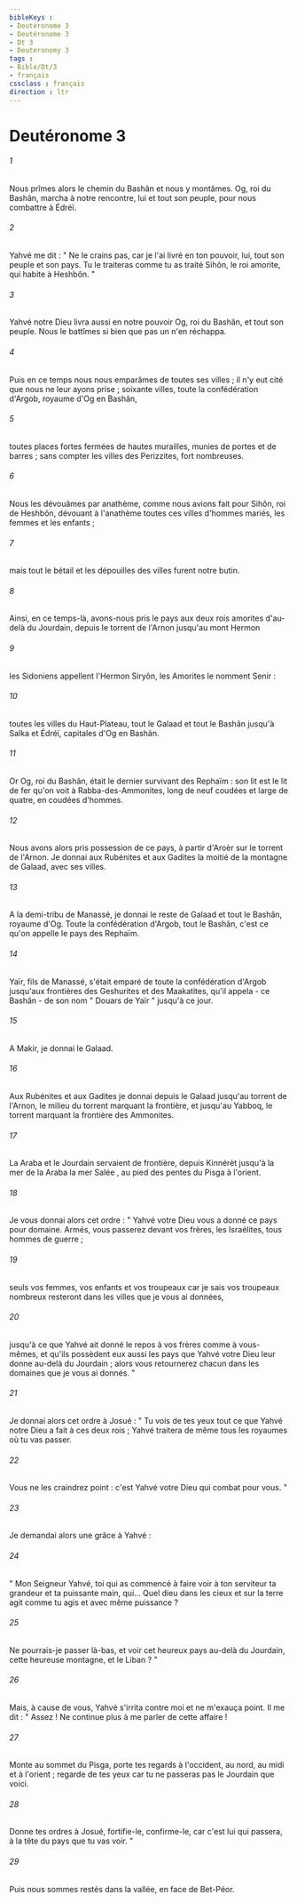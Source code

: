 ```yaml
---
bibleKeys : 
- Deutéronome 3
- Deutéronome 3
- Dt 3
- Deuteronomy 3
tags : 
- Bible/Dt/3
- français
cssclass : français
direction : ltr
---
```


# Deutéronome 3

###### 1
Nous prîmes alors le chemin du Bashân et nous y montâmes. Og, roi du Bashân, marcha à notre rencontre, lui et tout son peuple, pour nous combattre à Édréï. 
###### 2
Yahvé me dit : " Ne le crains pas, car je l'ai livré en ton pouvoir, lui, tout son peuple et son pays. Tu le traiteras comme tu as traité Sihôn, le roi amorite, qui habite à Heshbôn. " 
###### 3
Yahvé notre Dieu livra aussi en notre pouvoir Og, roi du Bashân, et tout son peuple. Nous le battîmes si bien que pas un n'en réchappa. 
###### 4
Puis en ce temps nous nous emparâmes de toutes ses villes ; il n'y eut cité que nous ne leur ayons prise ; soixante villes, toute la confédération d'Argob, royaume d'Og en Bashân, 
###### 5
toutes places fortes fermées de hautes murailles, munies de portes et de barres ; sans compter les villes des Perizzites, fort nombreuses. 
###### 6
Nous les dévouâmes par anathème, comme nous avions fait pour Sihôn, roi de Heshbôn, dévouant à l'anathème toutes ces villes d'hommes mariés, les femmes et les enfants ; 
###### 7
mais tout le bétail et les dépouilles des villes furent notre butin. 
###### 8
Ainsi, en ce temps-là, avons-nous pris le pays aux deux rois amorites d'au-delà du Jourdain, depuis le torrent de l'Arnon jusqu'au mont Hermon 
###### 9
les Sidoniens appellent l'Hermon Siryôn, les Amorites le nomment Senir : 
###### 10
toutes les villes du Haut-Plateau, tout le Galaad et tout le Bashân jusqu'à Salka et Édréï, capitales d'Og en Bashân. 
###### 11
Or Og, roi du Bashân, était le dernier survivant des Rephaïm : son lit est le lit de fer qu'on voit à Rabba-des-Ammonites, long de neuf coudées et large de quatre, en coudées d'hommes. 
###### 12
Nous avons alors pris possession de ce pays, à partir d'Aroèr sur le torrent de l'Arnon. Je donnai aux Rubénites et aux Gadites la moitié de la montagne de Galaad, avec ses villes. 
###### 13
A la demi-tribu de Manassé, je donnai le reste de Galaad et tout le Bashân, royaume d'Og. Toute la confédération d'Argob, tout le Bashân, c'est ce qu'on appelle le pays des Rephaïm. 
###### 14
Yaïr, fils de Manassé, s'était emparé de toute la confédération d'Argob jusqu'aux frontières des Geshurites et des Maakatites, qu'il appela - ce Bashân - de son nom " Douars de Yaïr " jusqu'à ce jour. 
###### 15
A Makir, je donnai le Galaad. 
###### 16
Aux Rubénites et aux Gadites je donnai depuis le Galaad jusqu'au torrent de l'Arnon, le milieu du torrent marquant la frontière, et jusqu'au Yabboq, le torrent marquant la frontière des Ammonites. 
###### 17
La Araba et le Jourdain servaient de frontière, depuis Kinnérèt jusqu'à la mer de la Araba la mer Salée , au pied des pentes du Pisga à l'orient. 
###### 18
Je vous donnai alors cet ordre : " Yahvé votre Dieu vous a donné ce pays pour domaine. Armés, vous passerez devant vos frères, les Israélites, tous hommes de guerre ; 
###### 19
seuls vos femmes, vos enfants et vos troupeaux car je sais vos troupeaux nombreux resteront dans les villes que je vous ai données, 
###### 20
jusqu'à ce que Yahvé ait donné le repos à vos frères comme à vous-mêmes, et qu'ils possèdent eux aussi les pays que Yahvé votre Dieu leur donne au-delà du Jourdain ; alors vous retournerez chacun dans les domaines que je vous ai donnés. " 
###### 21
Je donnai alors cet ordre à Josué : " Tu vois de tes yeux tout ce que Yahvé notre Dieu a fait à ces deux rois ; Yahvé traitera de même tous les royaumes où tu vas passer. 
###### 22
Vous ne les craindrez point : c'est Yahvé votre Dieu qui combat pour vous. "
###### 23
Je demandai alors une grâce à Yahvé : 
###### 24
" Mon Seigneur Yahvé, toi qui as commencé à faire voir à ton serviteur ta grandeur et ta puissante main, qui... Quel dieu dans les cieux et sur la terre agit comme tu agis et avec même puissance ? 
###### 25
Ne pourrais-je passer là-bas, et voir cet heureux pays au-delà du Jourdain, cette heureuse montagne, et le Liban ? " 
###### 26
Mais, à cause de vous, Yahvé s'irrita contre moi et ne m'exauça point. Il me dit : " Assez ! Ne continue plus à me parler de cette affaire ! 
###### 27
Monte au sommet du Pisga, porte tes regards à l'occident, au nord, au midi et à l'orient ; regarde de tes yeux car tu ne passeras pas le Jourdain que voici. 
###### 28
Donne tes ordres à Josué, fortifie-le, confirme-le, car c'est lui qui passera, à la tête du pays que tu vas voir. "
###### 29
Puis nous sommes restés dans la vallée, en face de Bet-Péor. 
